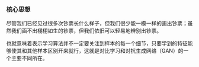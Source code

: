 ### 核心思想
尽管我们已经见过很多次钞票长什么样子，但我们很少能一模一样的画出钞票；虽然我们画不出栩栩如生的钞票，但我们依旧可以轻易地辨别出钞票。

也就意味着表示学习算法并不一定要关注到样本的每一个细节，只要学到的特征能够使其和其他样本区别开来就行，这就是对比学习和对抗生成网络（GAN）的一个主要不同所在。